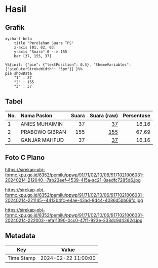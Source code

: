 # Hasil

## Grafik

```mermaid
xychart-beta
    title "Perolehan Suara TPS"
    x-axis [01, 02, 03]
    y-axis "Suara" 0 --> 155
    bar [37, 155, 37]
```

```mermaid
%%{init: {"pie": {"textPosition": 0.5}, "themeVariables": {"pieOuterStrokeWidth": "5px"}} }%%
pie showData
    "1" : 37
    "2" : 155
    "3" : 37
```

## Tabel

| No. | Nama Paslon    | Suara | Suara (raw) | Persentase |
|:--- |:-------------- | -----:| -----------:| ----------:|
| 1   | ANIES MUHAIMIN | 37    | [37][p-1]   | 16,16      |
| 2   | PRABOWO GIBRAN | 155   | [155][p-2]  | 67,69      |
| 3   | GANJAR MAHFUD  | 37    | [37][p-3]   | 16,16      |


[p-1]: https://github.com/gigit-pemilu/pemilu-2024-91-papua/blob/main/pilpres/hitung-suara/sub/91-papua/sub/71-kota-jayapura/sub/02-jayapura-selatan/sub/1006-hamadi/sub/031-tps/sub/paslon-1.txt
[p-2]: https://github.com/gigit-pemilu/pemilu-2024-91-papua/blob/main/pilpres/hitung-suara/sub/91-papua/sub/71-kota-jayapura/sub/02-jayapura-selatan/sub/1006-hamadi/sub/031-tps/sub/paslon-2.txt
[p-3]: https://github.com/gigit-pemilu/pemilu-2024-91-papua/blob/main/pilpres/hitung-suara/sub/91-papua/sub/71-kota-jayapura/sub/02-jayapura-selatan/sub/1006-hamadi/sub/031-tps/sub/paslon-3.txt

## Foto C Plano

https://sirekap-obj-formc.kpu.go.id/8352/pemilu/ppwp/91/71/02/10/06/9171021006031-20240214-212040--7ab23eef-4539-415a-ac21-8aedfc7285d6.jpg

https://sirekap-obj-formc.kpu.go.id/8352/pemilu/ppwp/91/71/02/10/06/9171021006031-20240214-221145--4413b4fc-e4ae-43ad-8d44-4086d5bb69fc.jpg

https://sirekap-obj-formc.kpu.go.id/8352/pemilu/ppwp/91/71/02/10/06/9171021006031-20240214-222003--efa11390-0cc0-47f1-923e-333dc9d4362d.jpg


## Metadata

| Key        | Value               |
| ---------- | ------------------- |
| Time Stamp | 2024-02-22 11:00:00 |



